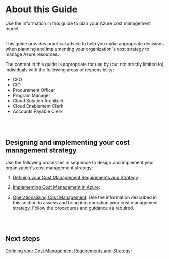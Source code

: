 # About this Guide
Use the information in this guide to plan your Azure cost management model. 
<br />
<br />

This guide provides practical advice to help you make appropriate decisions when planning and implementing your organization's cost strategy to manage Azure resources.

The content in this guide is appropriate for use by (but not strictly limited to) individuals with the following areas of responsibility:  
- CFO
- CIO
- Procurement Officer
- Program Manager
- Cloud Solution Architect
- Cloud Enablement Clerk 
- Accounts Payable Clerk
<br />
<br />

## Designing and implementing your cost management strategy
Use the following processes in sequence to design and implement your organization's cost management strategy:

1. [Defining your Cost Management Requirements and Strategy](1.0-Defining-your-Cost-Management-Requirements-and-Strategy.md):  

2. [Implementing Cost Management in Azure](2.0-Implementing-cost-management-in-Azure.md):  

3. [Operationalizing Cost Management](3.0-Operationalizing-Cost-Management.md):  Use the information described in this section to assess and bring into operation your cost management strategy. Follow the procedures and guidance as required. 
<br />
<br />

## Next steps
[Defining your Cost Management Requirements and Strategy](1.0-Defining-your-Cost-Management-Requirements-and-Strategy.md):  
